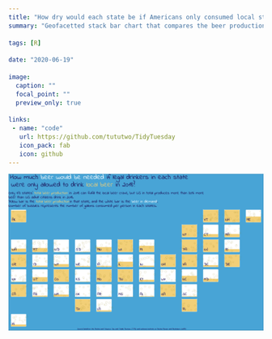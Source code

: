 ```yaml
---
title: "How dry would each state be if Americans only consumed local state-produced beer?"
summary: "Geofacetted stack bar chart that compares the beer production and beer consumption in each state"

tags: [R]

date: "2020-06-19"

image:
  caption: ""
  focal_point: ""
  preview_only: true

links:
 - name: "code"
   url: https://github.com/tututwo/TidyTuesday
   icon_pack: fab
   icon: github
---
```

 
![featured](featured.png)